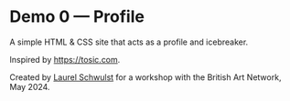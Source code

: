 # Demo 0 — Profile

A simple HTML & CSS site that acts as a profile and icebreaker.

Inspired by https://tosic.com.

Created by [Laurel Schwulst](https://laurelschwulst.com) for a workshop with the British Art Network, May 2024.
